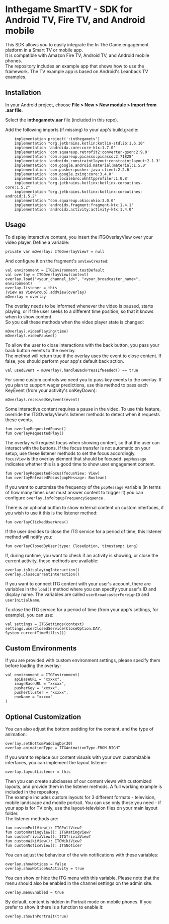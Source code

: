 # Inthegame SmartTV - SDK for Android TV, Fire TV, and Android mobile

This SDK allows you to easily integrate the In The Game engagement platform in a Smart TV or mobile app.\
It is compatible with Amazon Fire TV, Android TV, and Android mobile phones.\
The repository includes an example app that shows how to use the framework. The TV example app is based on Android's Leanback TV examples.


## Installation

In your Android project, choose **File > New > New module > Import from .aar file**. 

Select the **inthegametv.aar** file (included in this repo).

Add the following imports (if missing) to your app's build.gradle:

```
    implementation project(':inthegametv')
    implementation "org.jetbrains.kotlin:kotlin-stdlib:1.6.10"
    implementation 'androidx.core:core-ktx:1.7.0'
    implementation 'com.squareup.retrofit2:converter-gson:2.9.0'
    implementation 'com.squareup.picasso:picasso:2.71828'
    implementation 'androidx.constraintlayout:constraintlayout:2.1.3'
    implementation 'com.google.android.material:material:1.5.0'
    implementation 'com.pusher:pusher-java-client:2.2.6'   
    implementation 'com.google.zxing:core:3.4.0'
    implementation 'com.localebro:okhttpprofiler:1.0.8'
    implementation "org.jetbrains.kotlinx:kotlinx-coroutines-core:1.5.2"
    implementation "org.jetbrains.kotlinx:kotlinx-coroutines-android:1.5.2"
    implementation "com.squareup.okio:okio:3.0.0"
    implementation 'androidx.fragment:fragment-ktx:1.4.1'
    implementation 'androidx.activity:activity-ktx:1.4.0'
```

## Usage

To display interactive content, you insert the ITGOverlayView over your video player.
Define a variable:

```
private var mOverlay: ITGOverlayView? = null
```

And configure it on the fragment's `onViewCreated`:
```
val environment = ITGEnvironment.testDefault
val overlay = ITGOverlayView(context)
overlay.load("<your_channel_id>", "<your_broadcaster_name>", environment)
overlay.listener = this
(view as ViewGroup).addView(overlay)
mOverlay = overlay
```

The overlay needs to be informed whenever the video is paused, starts playing, or if the user seeks to a different time position, so that it knows when to show content.\
So you call these methods when the video player state is changed:
```
mOverlay?.videoPlaying(time)
mOverlay?.videoPaused()
```

To allow the user to close interactions with the back button, you pass your back button events to the overlay.\
The method will return true if the overlay uses the event to close content. If false, you should perform your app's default back action.
```
val usedEvent = mOverlay?.handleBackPressIfNeeded() == true
```
For some custom controls we need you to pass key events to the overlay. If you plan to support wager predictions, use this method to pass each KeyEvent (from your activity's onKeyDown):
```
mOverlay?.receivedKeyEvent(event)
```

Some interactive content requires a pause in the video. To use this feature, override the ITGOverlayView's listener methods to detect when it requests these events.
```
fun overlayRequestedPause()
fun overlayRequestedPlay()
```

The overlay will request focus when showing content, so that the user can interact with the buttons. If the focus transfer is not automatic on your setup, use these listener methods to set the focus accordingly.\
`focusView` is the overlay element that should be focused. `popMessage` indicates whether this is a good time to show user engagement content.

```
fun overlayRequestedFocus(focusView: View)
fun overlayReleasedFocus(popMessage: Boolean)
```

If you want to customize the frequency of the `popMessage` variable (in terms of how many times user must answer content to trigger it) you can configure `overlay.infoPopupFrequencySequence` .

There is an optional button to show external content on custom interfaces, if you wish to use it this is the listener method:
```
fun overlayClickedUserArea()
```

If the user decides to close the ITG service for a period of time, this listener method will notify you:
```
fun overlayClosedByUser(type: CloseOption, timestamp: Long)
```

If, during runtime, you want to check if an activity is showing, or close the current activity, these methods are available:
```
overlay.isDisplayingInteraction()
overlay.closeCurrentInteraction()
```
       
If you want to connect ITG content with your user's account, there are variables in the `load()` method where you can specify your user's ID and display name. The variables are called `userBroadcasterForeignID` and `userInitialName`.

To close the ITG service for a period of time (from your app's settings, for example), you can use:
```
val settings = ITGSettings(context)
settings.userClosedService(CloseOption.DAY, System.currentTimeMillis())
```

## Custom Environments

If you are provided with custom environment settings, please specify them before loading the overlay:
```
val environment = ITGEnvironment(
    apiBaseURL = "xxxxx",
    imageBaseURL = "xxxxx",
    pusherKey = "xxxxx",
    pusherCluster = "xxxxx",
    envName = "xxxxx"
)
```

## Optional Customization

You can also adjust the bottom padding for the content, and the type of animation:
```
overlay.setBottomPaddingDp(30)
overlay.animationType = ITGAnimationType.FROM_RIGHT
```

If you want to replace our content visuals with your own customizable interfaces, you can implement the layout listener:
```
overlay.layoutListener = this
```
Then you can create subclasses of our content views with customized layouts, and provide them in the listener methods. A full working example is included in the repository.\
The example includes custom layouts for 3 different formats - television, mobile landscape and mobile portrait. You can use only those you need - if your app is for TV only, use the layout-television files on your main layout folder.\
The listener methods are: 
```
fun customPollView(): ITGPollView?
fun customRatingView(): ITGRatingView?
fun customTriviaView(): ITGTriviaView?
fun customWikiView(): ITGWikiView?
fun customNoticeView(): ITGNotice?
```

You can adjust the behaviour of the win notifications with these variables:
```
overlay.showNotices = false
overlay.showNoticeAsActivity = true
```

You can show or hide the ITG menu with this variable. Please note that the menu should also be enabled in the channel settings on the admin site.
```
overlay.menuEnabled = true
```

By default, content is hidden in Portrait mode on mobile phones. If you prefer to show it there is a function to enable it:
```
overlay.showInPortrait(true)
```

